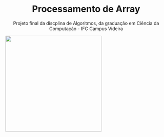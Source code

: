 
<h1 align="center">
<br>
Processamento de Array
</h1>

<p align="center">Projeto final da discplina de Algoritmos, da graduação em Ciência da Computação - IFC Campus Videira</p>
<img src="https://i.imgur.com/ef2Pbw2.png" width="300px">
